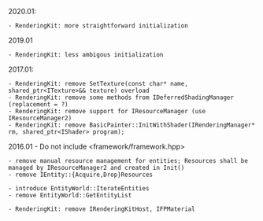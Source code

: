 2020.01:

	- RenderingKit: more straightforward initialization

2019.01

	- RenderingKit: less ambigous initialization

2017.01:

	- RenderingKit: remove SetTexture(const char* name, shared_ptr<ITexture>&& texture) overload
	- RenderingKit: remove some methods from IDeferredShadingManager (replacement = ?)
	- RenderingKit: remove support for IResourceManager (use IResourceManager2)
	- RenderingKit: remove BasicPainter::InitWithShader(IRenderingManager* rm, shared_ptr<IShader> program);

2016.01
	- Do not include <framework/framework.hpp>

	- remove manual resource management for entities; Resources shall be managed by IResourceManager2 and created in Init()
	- remove IEntity::{Acquire,Drop}Resources

	- introduce EntityWorld::IterateEntities
	- remove EntityWorld::GetEntityList

	- RenderingKit: remove IRenderingKitHost, IFPMaterial
